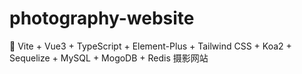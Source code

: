 # photography-website
📸 Vite + Vue3 + TypeScript + Element-Plus + Tailwind CSS + Koa2 + Sequelize + MySQL + MogoDB + Redis 摄影网站
